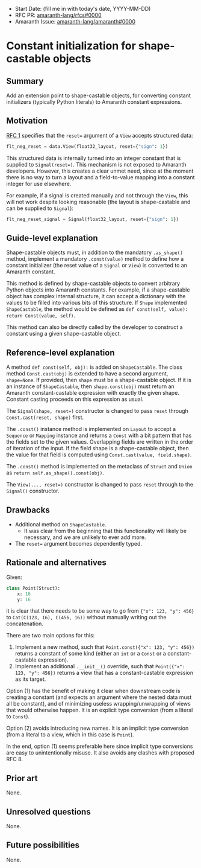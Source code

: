 - Start Date: (fill me in with today's date, YYYY-MM-DD)
- RFC PR: [amaranth-lang/rfcs#0000](https://github.com/amaranth-lang/rfcs/pull/0000)
- Amaranth Issue: [amaranth-lang/amaranth#0000](https://github.com/amaranth-lang/amaranth/issues/0000)

# Constant initialization for shape-castable objects

## Summary
[summary]: #summary

Add an extension point to shape-castable objects, for converting constant initializers (typically Python literals) to Amaranth constant expressions.

## Motivation
[motivation]: #motivation

[RFC 1]: 0001-aggregate-data-structures.md

[RFC 1] specifies that the `reset=` argument of a `View` accepts structured data:

```python
flt_neg_reset = data.View(float32_layout, reset={"sign": 1})
```

This structured data is internally turned into an integer constant that is supplied to `Signal(reset=)`. This mechanism is not exposed to Amaranth developers. However, this creates a clear unmet need, since at the moment there is no way to turn a layout and a field-to-value mapping into a constant integer for use elsewhere.

For example, if a signal is created manually and not through the `View`, this will not work despite looking reasonable (the layout is shape-castable and can be supplied to `Signal`):

```python
flt_neg_reset_signal = Signal(float32_layout, reset={"sign": 1})
```

## Guide-level explanation
[guide-level-explanation]: #guide-level-explanation

Shape-castable objects must, in addition to the mandatory `.as_shape()` method, implement a mandatory `.const(value)` method to define how a constant initializer (the reset value of a `Signal` or `View`) is converted to an Amaranth constant.

This method is defined by shape-castable objects to convert arbitrary Python objects into Amaranth constants. For example, if a shape-castable object has complex internal structure, it can accept a dictionary with the values to be filled into various bits of this structure. If `Shape` implemented `ShapeCastable`, the method would be defined as `def const(self, value): return Const(value, self)`.

This method can also be directly called by the developer to construct a constant using a given shape-castable object.

## Reference-level explanation
[reference-level-explanation]: #reference-level-explanation

A method `def const(self, obj):` is added on `ShapeCastable`. The class method `Const.cast(obj)` is extended to have a second argument, `shape=None`. If provided, then `shape` must be a shape-castable object. If it is an instance of `ShapeCastable`, then `shape.const(obj)` must return an Amaranth constant-castable expression with exactly the given shape. Constant casting proceeds on this expression as usual.

The `Signal(shape, reset=)` constructor is changed to pass `reset` through `Const.cast(reset, shape)` first.

The `.const()` instance method is implemented on `Layout` to accept a `Sequence` or `Mapping` instance and returns a `Const` with a bit pattern that has the fields set to the given values. Overlapping fields are written in the order of iteration of the input. If the field shape is a shape-castable object, then the value for that field is computed using `Const.cast(value, field.shape)`.

The `.const()` method is implemented on the metaclass of `Struct` and `Union` as `return self.as_shape().const(obj)`.

The `View(..., reset=)` constructor is changed to pass `reset` through to the `Signal()` constructor.

## Drawbacks
[drawbacks]: #drawbacks

* Additional method on `ShapeCastable`.
  * It was clear from the beginning that this functionality will likely be necessary, and we are unlikely to ever add more.
* The `reset=` argument becomes dependently typed.

## Rationale and alternatives
[rationale-and-alternatives]: #rationale-and-alternatives

Given:

```python
class Point(Struct):
    x: 16
    y: 16
```

it is clear that there needs to be some way to go from `{"x": 123, "y": 456}` to `Cat(C(123, 16), C(456, 16))` without manually writing out the concatenation.

There are two main options for this:
1. Implement a new method, such that `Point.const({"x": 123, "y": 456})` returns a constant of some kind (either an `int` or a `Const` or a constant-castable expression).
2. Implement an additional `.__init__()` override, such that `Point({"x": 123, "y": 456})` returns a view that has a constant-castable expression as its target.

Option (1) has the benefit of making it clear when downstream code is creating a constant (and expects an argument where the nested data must all be constant), and of minimizing useless wrapping/unwrapping of views that would otherwise happen. It is an explicit type conversion (from a literal to `Const`).

Option (2) avoids introducing new names. It is an implicit type conversion (from a literal to a view, which in this case is `Point`).

In the end, option (1) seems preferable here since implicit type conversions are easy to unintentionally misuse. It also avoids any clashes with proposed RFC 8.

## Prior art
[prior-art]: #prior-art

None.

## Unresolved questions
[unresolved-questions]: #unresolved-questions

None.

## Future possibilities
[future-possibilities]: #future-possibilities

None.
